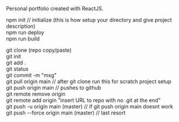 Personal portfolio created with ReactJS.

<!-- git commands  -->

npm init // initialize (this is how setup your directory and give project description)<br>
npm run deploy<br>
npm run build<br>

git clone (repo copy/paste) <br>
git init<br>
git add .<br>
git status<br>
git commit -m "msg"<br>
git pull origin main // after git clone run this for scratch project setup<br>
git push origin main // pushes to github<br>
git remote remove origin<br>
git remote add origin "insert URL to repo with no .git at the end"<br>
git push -u origin main (master) // if git push origin main doesnt work<br>
git push --force origin main (master) // last resort <br>